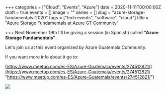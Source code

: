 +++
categories = ["Cloud", "Events", "Azure"]
date = 2020-11-11T00:00:00Z
draft = true
events = []
image = ""
series = []
slug = "azure-storage-fundamentals-2020"
tags = ["tech events", "software", "cloud"]
title = "Azure Storage Fundamentals at Azure GT Community"

+++
Next November 19th I'll be giving a session (in Spanish) called **"Azure Storage Fundamentals"**.

Let's join us at this event organized by Azure Guatemala Community.

If you want more info about it go to:

[https://www.meetup.com/es-ES/Azure-Guatemala/events/274512821/](https://www.meetup.com/es-ES/Azure-Guatemala/events/274512821/ "https://www.meetup.com/es-ES/Azure-Guatemala/events/274512821/")

![](/uploads/azure-meetup-11_20.png)